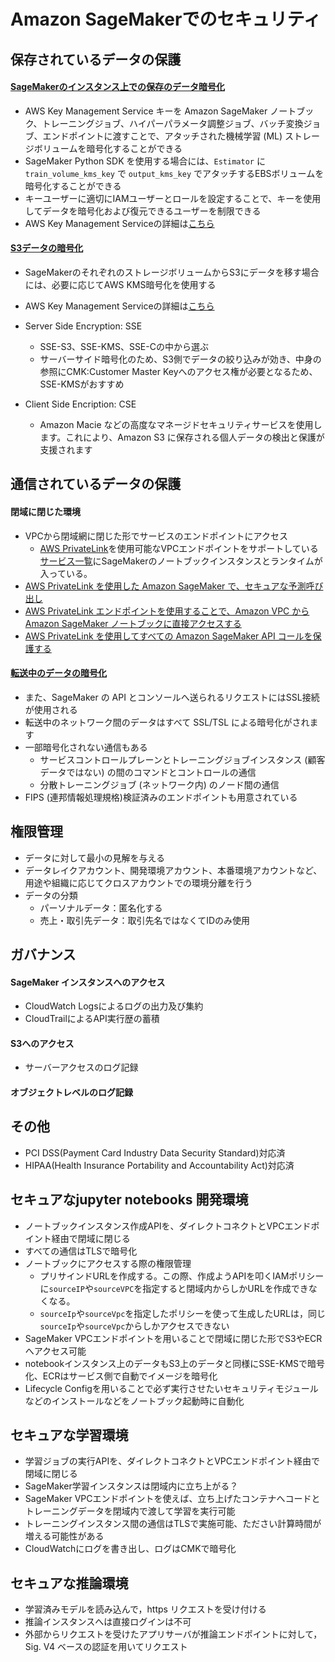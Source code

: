 # Amazon SageMakerでのセキュリティ
## 保存されているデータの保護 
#### [SageMakerのインスタンス上での保存のデータ暗号化](https://docs.aws.amazon.com/ja_jp/sagemaker/latest/dg/encryption-at-rest.html)
- AWS Key Management Service キーを Amazon SageMaker ノートブック、トレーニングジョブ、ハイパーパラメータ調整ジョブ、バッチ変換ジョブ、エンドポイントに渡すことで、アタッチされた機械学習 (ML) ストレージボリュームを暗号化することができる
- SageMaker Python SDK を使用する場合には、`Estimator`  に `train_volume_kms_key` で `output_kms_key` でアタッチするEBSボリュームを暗号化することができる
- キーユーザーに適切にIAMユーザーとロールを設定することで、キーを使用してデータを暗号化および復元できるユーザーを制限できる
- AWS Key Management Serviceの詳細は[こちら](https://aws.amazon.com/jp/kms/)


#### [S3データの暗号化](https://docs.aws.amazon.com/ja_jp/AmazonS3/latest/user-guide/default-bucket-encryption.html)
- SageMakerのそれぞれのストレージボリュームからS3にデータを移す場合には、必要に応じてAWS KMS暗号化を使用する
- AWS Key Management Serviceの詳細は[こちら](https://aws.amazon.com/jp/kms/)
- Server Side Encryption: SSE
  - SSE-S3、SSE-KMS、SSE-Cの中から選ぶ
  - サーバーサイド暗号化のため、S3側でデータの絞り込みが効き、中身の参照にCMK:Customer Master Keyへのアクセス権が必要となるため、SSE-KMSがおすすめ

- Client Side Encription: CSE
  - Amazon Macie などの高度なマネージドセキュリティサービスを使用します。これにより、Amazon S3 に保存される個人データの検出と保護が支援されます

## 通信されているデータの保護
#### 閉域に閉じた環境
- VPCから閉域網に閉じた形でサービスのエンドポイントにアクセス
  - [AWS PrivateLink](https://aws.amazon.com/jp/privatelink/)を使用可能なVPCエンドポイントをサポートしている[サービス一覧](https://docs.aws.amazon.com/ja_jp/vpc/latest/userguide/vpc-endpoints.html)にSageMakerのノートブックインスタンスとランタイムが入っている。
- [AWS PrivateLink を使用した Amazon SageMaker で、セキュアな予測呼び出し](https://aws.amazon.com/jp/blogs/news/secure-prediction-calls-in-amazon-sagemaker-with-aws-privatelink/)
- [AWS PrivateLink エンドポイントを使用することで、Amazon VPC から Amazon SageMaker ノートブックに直接アクセスする](https://aws.amazon.com/jp/blogs/news/direct-access-to-amazon-sagemaker-notebooks-from-amazon-vpc-by-using-an-aws-privatelink-endpoint/)
- [AWS PrivateLink を使用してすべての Amazon SageMaker API コールを保護する](https://aws.amazon.com/jp/blogs/news/securing-all-amazon-sagemaker-api-calls-with-aws-privatelink/)

#### [転送中のデータの暗号化](https://docs.aws.amazon.com/ja_jp/sagemaker/latest/dg/encryption-in-transit.html)
- また、SageMaker の API とコンソールへ送られるリクエストにはSSL接続が使用される
- 転送中のネットワーク間のデータはすべて SSL/TSL による暗号化がされます
- 一部暗号化されない通信もある
  - サービスコントロールプレーンとトレーニングジョブインスタンス (顧客データではない) の間のコマンドとコントロールの通信
  - 分散トレーニングジョブ (ネットワーク内) のノード間の通信
- FIPS (連邦情報処理規格)検証済みのエンドポイントも用意されている

## 権限管理
- データに対して最小の見解を与える
- データレイクアカウント、開発環境アカウント、本番環境アカウントなど、用途や組織に応じてクロスアカウントでの環境分離を行う
- データの分類
  - パーソナルデータ：匿名化する
  - 売上・取引先データ：取引先名ではなくてIDのみ使用
## ガバナンス
#### SageMaker インスタンスへのアクセス
- CloudWatch Logsによるログの出力及び集約
- CloudTrailによるAPI実行歴の蓄積

#### S3へのアクセス
- サーバーアクセスのログ記録

#### オブジェクトレベルのログ記録

  
## その他
  - PCI DSS(Payment Card Industry Data Security Standard)対応済
  - HIPAA(Health Insurance Portability and Accountability Act)対応済

## セキュアなjupyter notebooks 開発環境
- ノートブックインスタンス作成APIを、ダイレクトコネクトとVPCエンドポイント経由で閉域に閉じる
- すべての通信はTLSで暗号化
- ノートブックにアクセスする際の権限管理
  - プリサインドURLを作成する。この際、作成ようAPIを叩くIAMポリシーに`sourceIP`や`sourceVPC`を指定すると閉域内からしかURLを作成できなくなる。
  - `sourceIp`や`sourceVpc`を指定したポリシーを使って生成したURLは，同じ`sourceIp`や`sourceVpc`からしかアクセスできない
- SageMaker VPCエンドポイントを用いることで閉域に閉じた形でS3やECRへアクセス可能
- notebookインスタンス上のデータもS3上のデータと同様にSSE-KMSで暗号化、ECRはサービス側で自動でイメージを暗号化
- Lifecycle Configを用いることで必ず実行させたいセキュリティモジュールなどのインストールなどをノートブック起動時に自動化

## セキュアな学習環境
- 学習ジョブの実行APIを、ダイレクトコネクトとVPCエンドポイント経由で閉域に閉じる
- SageMaker学習インスタンスは閉域内に立ち上がる？
- SageMaker VPCエンドポイントを使えば、立ち上げたコンテナへコードとトレーニングデータを閉域内で渡して学習を実行可能
- トレーニングインスタンス間の通信はTLSで実施可能、たださい計算時間が増える可能性がある
- CloudWatchにログを書き出し、ログはCMKで暗号化

## セキュアな推論環境
- 学習済みモデルを読み込んで，https リクエストを受け付ける
- 推論インスタンスへは直接ログインは不可
- 外部からリクエストを受けたアプリサーバが推論エンドポイントに対して，Sig. V4 ベースの認証を用いてリクエスト
